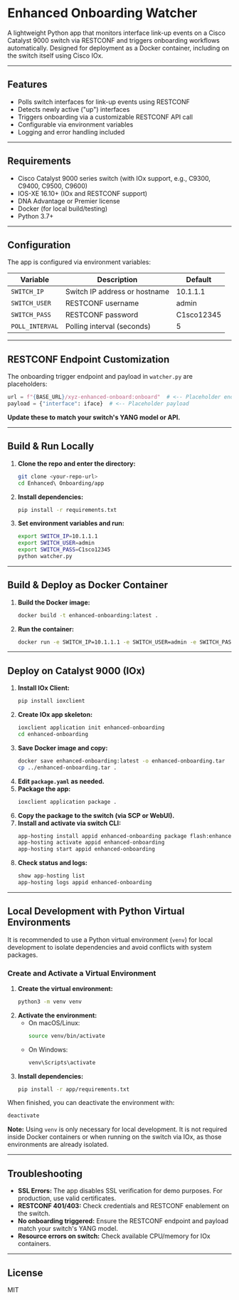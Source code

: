 # Enhanced Onboarding Watcher

A lightweight Python app that monitors interface link-up events on a Cisco Catalyst 9000 switch via RESTCONF and triggers onboarding workflows automatically. Designed for deployment as a Docker container, including on the switch itself using Cisco IOx.

---

## Features
- Polls switch interfaces for link-up events using RESTCONF
- Detects newly active ("up") interfaces
- Triggers onboarding via a customizable RESTCONF API call
- Configurable via environment variables
- Logging and error handling included

---

## Requirements
- Cisco Catalyst 9000 series switch (with IOx support, e.g., C9300, C9400, C9500, C9600)
- IOS-XE 16.10+ (IOx and RESTCONF support)
- DNA Advantage or Premier license
- Docker (for local build/testing)
- Python 3.7+

---

## Configuration

The app is configured via environment variables:

| Variable         | Description                        | Default        |
|------------------|------------------------------------|---------------|
| `SWITCH_IP`      | Switch IP address or hostname      | 10.1.1.1      |
| `SWITCH_USER`    | RESTCONF username                  | admin         |
| `SWITCH_PASS`    | RESTCONF password                  | C1sco12345    |
| `POLL_INTERVAL`  | Polling interval (seconds)         | 5             |

---

## RESTCONF Endpoint Customization

The onboarding trigger endpoint and payload in `watcher.py` are placeholders:

```python
url = f"{BASE_URL}/xyz-enhanced-onboard:onboard"  # <-- Placeholder endpoint
payload = {"interface": iface}  # <-- Placeholder payload
```

**Update these to match your switch's YANG model or API.**

---

## Build & Run Locally

1. **Clone the repo and enter the directory:**
   ```sh
   git clone <your-repo-url>
   cd Enhanced\ Onboarding/app
   ```
2. **Install dependencies:**
   ```sh
   pip install -r requirements.txt
   ```
3. **Set environment variables and run:**
   ```sh
   export SWITCH_IP=10.1.1.1
   export SWITCH_USER=admin
   export SWITCH_PASS=C1sco12345
   python watcher.py
   ```

---

## Build & Deploy as Docker Container

1. **Build the Docker image:**
   ```sh
   docker build -t enhanced-onboarding:latest .
   ```
2. **Run the container:**
   ```sh
   docker run -e SWITCH_IP=10.1.1.1 -e SWITCH_USER=admin -e SWITCH_PASS=C1sco12345 enhanced-onboarding:latest
   ```

---

## Deploy on Catalyst 9000 (IOx)

1. **Install IOx Client:**
   ```sh
   pip install ioxclient
   ```
2. **Create IOx app skeleton:**
   ```sh
   ioxclient application init enhanced-onboarding
   cd enhanced-onboarding
   ```
3. **Save Docker image and copy:**
   ```sh
   docker save enhanced-onboarding:latest -o enhanced-onboarding.tar
   cp ../enhanced-onboarding.tar .
   ```
4. **Edit `package.yaml` as needed.**
5. **Package the app:**
   ```sh
   ioxclient application package .
   ```
6. **Copy the package to the switch (via SCP or WebUI).**
7. **Install and activate via switch CLI:**
   ```sh
   app-hosting install appid enhanced-onboarding package flash:enhanced-onboarding.tar
   app-hosting activate appid enhanced-onboarding
   app-hosting start appid enhanced-onboarding
   ```
8. **Check status and logs:**
   ```sh
   show app-hosting list
   app-hosting logs appid enhanced-onboarding
   ```

---

## Local Development with Python Virtual Environments

It is recommended to use a Python virtual environment (`venv`) for local development to isolate dependencies and avoid conflicts with system packages.

### Create and Activate a Virtual Environment

1. **Create the virtual environment:**
   ```sh
   python3 -m venv venv
   ```
2. **Activate the environment:**
   - On macOS/Linux:
     ```sh
     source venv/bin/activate
     ```
   - On Windows:
     ```sh
     venv\Scripts\activate
     ```
3. **Install dependencies:**
   ```sh
   pip install -r app/requirements.txt
   ```

When finished, you can deactivate the environment with:
```sh
deactivate
```

**Note:** Using `venv` is only necessary for local development. It is not required inside Docker containers or when running on the switch via IOx, as those environments are already isolated.

---

## Troubleshooting
- **SSL Errors:** The app disables SSL verification for demo purposes. For production, use valid certificates.
- **RESTCONF 401/403:** Check credentials and RESTCONF enablement on the switch.
- **No onboarding triggered:** Ensure the RESTCONF endpoint and payload match your switch's YANG model.
- **Resource errors on switch:** Check available CPU/memory for IOx containers.

---

## License
MIT
